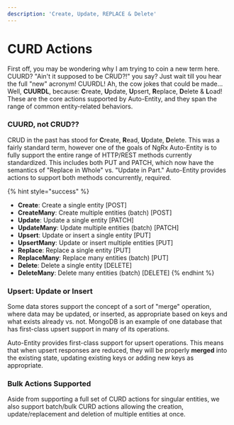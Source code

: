 ```yaml
---
description: 'Create, Update, REPLACE & Delete'
---
```


# CURD Actions

First off, you may be wondering why I am trying to coin a new term here. CUURD? "Ain't it supposed to be CRUD?!" you say? Just wait till you hear the full "new" acronym! CUURDL! Ah, the cow jokes that could be made... Well, **CUURDL**, because: **C**reate, **U**pdate, **U**psert, **R**eplace, **D**elete & **L**oad! These are the core actions supported by Auto-Entity, and they span the range of common entity-related behaviors. 

### CUURD, not CRUD??

CRUD in the past has stood for **C**reate, **R**ead, **U**pdate, **D**elete. This was a fairly standard term, however one of the goals of NgRx Auto-Entity is to fully support the entire range of HTTP/REST methods currently standardized. This includes both PUT and PATCH, which now have the semantics of "Replace in Whole" vs. "Update in Part." Auto-Entity provides actions to support both methods concurrently, required.

{% hint style="success" %}
* **Create**: Create a single entity \[POST\]
* **CreateMany**: Create multiple entities \(batch\) \[POST\]
* **Update**: Update a single entity \[PATCH\]
* **UpdateMany**: Update multiple entities \(batch\) \[PATCH\]
* **Upsert**: Update or insert a single entity \[PUT\]
* **UpsertMany**: Update or insert multiple entities \[PUT\]
* **Replace**: Replace a single entity \[PUT\]
* **ReplaceMany**: Replace many entities \(batch\) \[PUT\]
* **Delete**: Delete a single entity \[DELETE\]
* **DeleteMany**: Delete many entities \(batch\) \[DELETE\]
{% endhint %}

### Upsert: Update or Insert

Some data stores support the concept of a sort of "merge" operation, where data may be updated, or inserted, as appropriate based on keys and what exists already vs. not. MongoDB is an example of one database that has first-class upsert support in many of its operations. 

Auto-Entity provides first-class support for upsert operations. This means that when upsert responses are reduced, they will be properly **merged** into the existing state, updating existing keys or adding new keys as appropriate.

### Bulk Actions Supported

Aside from supporting a full set of CURD actions for singular entities, we also support batch/bulk CURD actions allowing the creation, update/replacement and deletion of multiple entities at once. 

